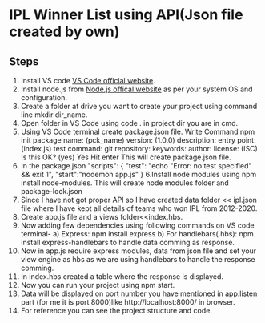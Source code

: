 # IPL Winner List using API(Json file created by own)
## Steps 
1. Install VS code [VS Code official website](https://code.visualstudio.com/).
1. Install node.js from [Node.js offical website](https://nodejs.org/en/download/) as per your system OS and configuration.
2. Create a folder at drive you want to  create your project using command line mkdir dir_name.
3. Open folder in VS Code using code . in project dir you are in cmd.
4. Using VS Code terminal create package.json file. Write Command npm init
package name: (pck_name)
version: (1.0.0)
description:
entry point: (index.js)
test command:
git repository:
keywords:
author:
license: (ISC)
Is this OK? (yes) Yes
Hit enter
This will create package.json file.
5. In the package.json 
"scripts": {
    "test": "echo \"Error: no test specified\" && exit 1",
    "start":"nodemon app.js"
  }
 6.Install node modules using npm install node-modules.
   This will create node modules folder and package-lock.json
 7. Since I have not got proper API so I have created data folder << ipl.json file where I have kept all details of teams who won IPL from 2012-2020.
 8. Create app.js file and a views folder<<index.hbs.
 9. Now adding few dependencies  using following commands on VS code terminal-
 a) Express: npm install express
 b) For handlebars(.hbs): npm install express-handlebars to handle data comming as response.
 10. Now in app.js require express modules, data from json file and set your view engine as hbs as we are using handlebars to handle the response comming.
 11. In index.hbs created a table where the response is displayed.
 12. Now you can run your project using npm start.
 13. Data will be displayed on port number you have mentioned in app.listen part (for me it is port 8000)like http://localhost:8000/ in browser.
 14. For reference you can see the project structure and code.
 
